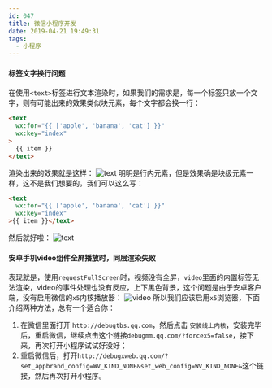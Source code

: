 ```yaml
---
id: 047
title: 微信小程序开发
date: 2019-04-21 19:49:31
tags:
  - 小程序
---
```


#### 标签文字换行问题
  在使用`<text>`标签进行文本渲染时，如果我们的需求是，每一个标签只放一个文字，则有可能出来的效果类似块元素，每个文字都会换一行：
  ```html
  <text
    wx:for="{{ ['apple', 'banana', 'cat'] }}"
    wx:key="index"
  >
    {{ item }}
  </text>
  ```
  渲染出来的效果就是这样：
  ![text](/images/47/001.png)
  明明是行内元素，但是效果确是块级元素一样，这不是我们想要的，我们可以这么写：
  ```html
  <text
    wx:for="{{ ['apple', 'banana', 'cat'] }}"
    wx:key="index"
  >{{ item }}</text>
  ```
  然后就好啦：
  ![text](/images/47/002.png)

#### 安卓手机video组件全屏播放时，同层渲染失败
  表现就是，使用`requestFullScreen`时，视频没有全屏，`video`里面的内置标签无法渲染，video的事件处理也没有反应，上下黑色背景，这个问题是由于安卓客户端，没有启用微信的`x5`内核播放器：
  ![video](/images/47/003.png)
  所以我们应该启用`x5`浏览器，下面介绍两种方法，总有一个适合你：
  1. 在微信里面打开 `http://debugtbs.qq.com`，然后点击 `安装线上内核`，安装完毕后，重启微信，继续点击这个链接`debugmm.qq.com/?forcex5=false`，接下来，再次打开小程序试试好没好；
  2. 重启微信后，打开`http://debugxweb.qq.com/?set_appbrand_config=WV_KIND_NONE&set_web_config=WV_KIND_NONE&`这个链接，然后再次打开小程序。